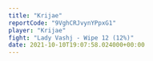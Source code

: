 ```yaml
---
title: "Krijae"
reportCode: "9VghCRJvynYPpxG1"
player: "Krijae"
fight: "Lady Vashj - Wipe 12 (12%)"
date: 2021-10-10T19:07:58.024000+00:00
---
```

